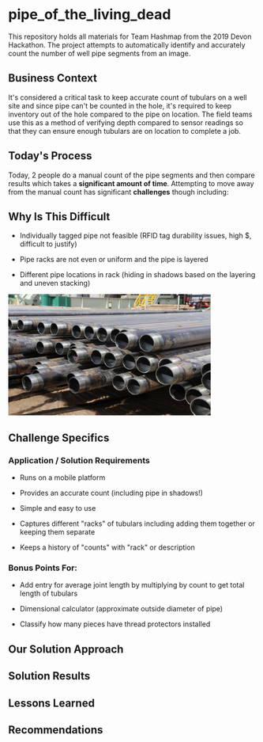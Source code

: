# pipe_of_the_living_dead
This repository holds all materials for Team Hashmap from the 2019 Devon Hackathon. The project attempts to automatically identify and accurately count the number of well pipe segments from an image.

## **Business Context**

It's considered a critical task to keep accurate count of tubulars on a well site and since pipe can't be counted in the hole, it's required to keep inventory out of the hole compared to the pipe on location. The field teams use this as a method of verifying depth compared to sensor readings so that they can ensure enough tubulars are on location to complete a job.

## **Today's Process**

Today, 2 people do a manual count of the pipe segments and then compare results which takes a **significant amount of time**. Attempting to move away from the manual count has significant **challenges** though including:

## **Why Is This Difficult**

- Individually tagged pipe not feasible (RFID tag durability issues, high $, difficult to justify)

- Pipe racks are not even or uniform and the pipe is layered

- Different pipe locations in rack (hiding in shadows based on the layering and uneven stacking)

<img src="images/pipe_small.jpg" width="410" height="245"/>

## **Challenge Specifics**

### **Application / Solution Requirements**

- Runs on a mobile platform

- Provides an accurate count (including pipe in shadows!)

- Simple and easy to use

- Captures different "racks" of tubulars including adding them together or keeping them separate

- Keeps a history of "counts" with "rack" or description

### **Bonus Points For:**

- Add entry for average joint length by multiplying by count to get total length of tubulars

- Dimensional calculator (approximate outside diameter of pipe)

- Classify how many pieces have thread protectors installed

## **Our Solution Approach**

## **Solution Results**

## **Lessons Learned**

## **Recommendations**
